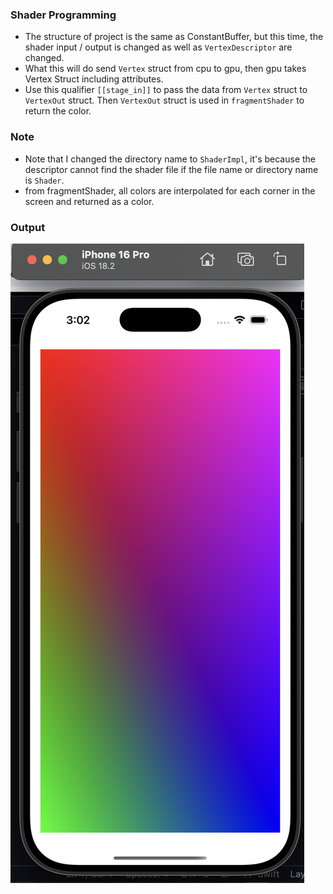 ### Shader Programming 
* The structure of project is the same as ConstantBuffer, but this time, the shader input / output is changed as well as `VertexDescriptor` are changed. 
* What this will do send `Vertex` struct from cpu to gpu, then gpu takes Vertex Struct including attributes.
* Use this qualifier `[[stage_in]]` to pass the data from `Vertex` struct to `VertexOut` struct. Then `VertexOut` struct is used in `fragmentShader` to return the color.

### Note
* Note that I changed the directory name to `ShaderImpl`, it's because the descriptor cannot find the shader file if the file name or directory name is `Shader`.
* from fragmentShader, all colors are interpolated for each corner in the screen and returned as a color.

### Output
![Alt text](<../asset/img/shader.png>)